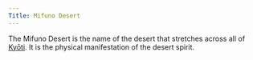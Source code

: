 ```yaml
---
Title: Mifuno Desert
---
```


The Mifuno Desert is the name of the desert that stretches across all of [Kyōti](). It is the physical manifestation of the desert spirit.
